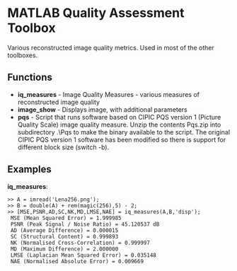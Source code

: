 MATLAB Quality Assessment Toolbox
==================

Various reconstructed image quality metrics. Used in most of the other toolboxes.


Functions
---------

 - **iq_measures** - Image Quality Measures - various measures of reconstructed image quality
 - **image_show** - Displays image, with additional parameters
 - **pqs** - Script that runs software based on CIPIC PQS version 1 (Picture Quality Scale) image quality measure. Unzip the contents Pqs.zip into subdirectory .\Pqs to make the binary available to the script. The original  CIPIC PQS version 1 software has been modified so there is support for different block size (switch -b).
  
  
Examples
--------
**iq\_measures**:

	>> A = imread('Lena256.png');
	>> B = double(A) + rem(magic(256),5) - 2;
	>> [MSE,PSNR,AD,SC,NK,MD,LMSE,NAE] = iq_measures(A,B,'disp');
	 MSE (Mean Squared Error) = 1.999985
	 PSNR (Peak Signal / Noise Ratio) = 45.120537 dB
	 AD (Average Difference) = 0.000015
	 SC (Structural Content) = 0.999893
	 NK (Normalised Cross-Correlation) = 0.999997
	 MD (Maximum Difference) = 2.000000
	 LMSE (Laplacian Mean Squared Error) = 0.035148
	 NAE (Normalised Absolute Error) = 0.009669